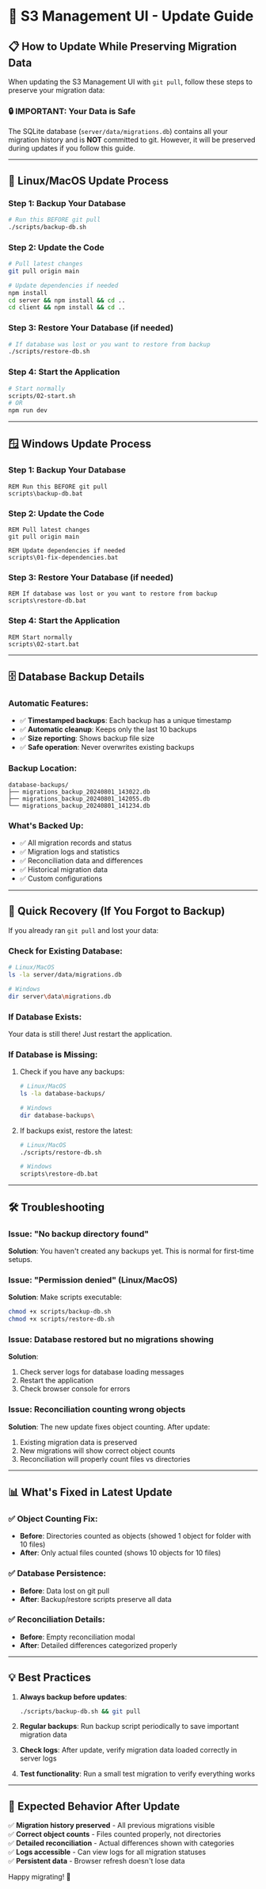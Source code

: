 # 🔄 S3 Management UI - Update Guide

## 📋 How to Update While Preserving Migration Data

When updating the S3 Management UI with `git pull`, follow these steps to preserve your migration data:

### 🔒 **IMPORTANT: Your Data is Safe**
The SQLite database (`server/data/migrations.db`) contains all your migration history and is **NOT** committed to git. However, it will be preserved during updates if you follow this guide.

---

## 🐧 **Linux/MacOS Update Process**

### Step 1: Backup Your Database
```bash
# Run this BEFORE git pull
./scripts/backup-db.sh
```

### Step 2: Update the Code
```bash
# Pull latest changes
git pull origin main

# Update dependencies if needed
npm install
cd server && npm install && cd ..
cd client && npm install && cd ..
```

### Step 3: Restore Your Database (if needed)
```bash
# If database was lost or you want to restore from backup
./scripts/restore-db.sh
```

### Step 4: Start the Application
```bash
# Start normally
scripts/02-start.sh
# OR
npm run dev
```

---

## 🪟 **Windows Update Process**

### Step 1: Backup Your Database
```batch
REM Run this BEFORE git pull
scripts\backup-db.bat
```

### Step 2: Update the Code
```batch
REM Pull latest changes
git pull origin main

REM Update dependencies if needed
scripts\01-fix-dependencies.bat
```

### Step 3: Restore Your Database (if needed)
```batch
REM If database was lost or you want to restore from backup
scripts\restore-db.bat
```

### Step 4: Start the Application
```batch
REM Start normally
scripts\02-start.bat
```

---

## 🗄️ **Database Backup Details**

### Automatic Features:
- ✅ **Timestamped backups**: Each backup has a unique timestamp
- ✅ **Automatic cleanup**: Keeps only the last 10 backups
- ✅ **Size reporting**: Shows backup file size
- ✅ **Safe operation**: Never overwrites existing backups

### Backup Location:
```
database-backups/
├── migrations_backup_20240801_143022.db
├── migrations_backup_20240801_142055.db
└── migrations_backup_20240801_141234.db
```

### What's Backed Up:
- ✅ All migration records and status
- ✅ Migration logs and statistics  
- ✅ Reconciliation data and differences
- ✅ Historical migration data
- ✅ Custom configurations

---

## 🚨 **Quick Recovery (If You Forgot to Backup)**

If you already ran `git pull` and lost your data:

### Check for Existing Database:
```bash
# Linux/MacOS
ls -la server/data/migrations.db

# Windows
dir server\data\migrations.db
```

### If Database Exists:
Your data is still there! Just restart the application.

### If Database is Missing:
1. Check if you have any backups:
   ```bash
   # Linux/MacOS
   ls -la database-backups/
   
   # Windows
   dir database-backups\
   ```

2. If backups exist, restore the latest:
   ```bash
   # Linux/MacOS
   ./scripts/restore-db.sh
   
   # Windows
   scripts\restore-db.bat
   ```

---

## 🛠️ **Troubleshooting**

### Issue: "No backup directory found"
**Solution**: You haven't created any backups yet. This is normal for first-time setups.

### Issue: "Permission denied" (Linux/MacOS)
**Solution**: Make scripts executable:
```bash
chmod +x scripts/backup-db.sh
chmod +x scripts/restore-db.sh
```

### Issue: Database restored but no migrations showing
**Solution**: 
1. Check server logs for database loading messages
2. Restart the application
3. Check browser console for errors

### Issue: Reconciliation counting wrong objects
**Solution**: The new update fixes object counting. After update:
1. Existing migration data is preserved
2. New migrations will show correct object counts
3. Reconciliation will properly count files vs directories

---

## 📊 **What's Fixed in Latest Update**

### ✅ Object Counting Fix:
- **Before**: Directories counted as objects (showed 1 object for folder with 10 files)
- **After**: Only actual files counted (shows 10 objects for 10 files)

### ✅ Database Persistence:
- **Before**: Data lost on git pull
- **After**: Backup/restore scripts preserve all data

### ✅ Reconciliation Details:
- **Before**: Empty reconciliation modal 
- **After**: Detailed differences categorized properly

---

## 💡 **Best Practices**

1. **Always backup before updates**:
   ```bash
   ./scripts/backup-db.sh && git pull
   ```

2. **Regular backups**: Run backup script periodically to save important migration data

3. **Check logs**: After update, verify migration data loaded correctly in server logs

4. **Test functionality**: Run a small test migration to verify everything works

---

## 🎯 **Expected Behavior After Update**

✅ **Migration history preserved** - All previous migrations visible  
✅ **Correct object counts** - Files counted properly, not directories  
✅ **Detailed reconciliation** - Actual differences shown with categories  
✅ **Logs accessible** - Can view logs for all migration statuses  
✅ **Persistent data** - Browser refresh doesn't lose data  

Happy migrating! 🚀